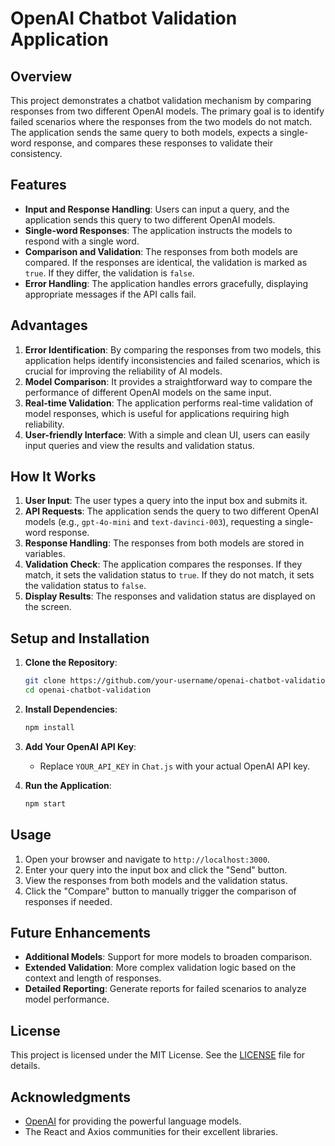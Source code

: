 # OpenAI Chatbot Validation Application

## Overview

This project demonstrates a chatbot validation mechanism by comparing responses from two different OpenAI models. The primary goal is to identify failed scenarios where the responses from the two models do not match. The application sends the same query to both models, expects a single-word response, and compares these responses to validate their consistency.

## Features

- **Input and Response Handling**: Users can input a query, and the application sends this query to two different OpenAI models.
- **Single-word Responses**: The application instructs the models to respond with a single word.
- **Comparison and Validation**: The responses from both models are compared. If the responses are identical, the validation is marked as `true`. If they differ, the validation is `false`.
- **Error Handling**: The application handles errors gracefully, displaying appropriate messages if the API calls fail.

## Advantages

1. **Error Identification**: By comparing the responses from two models, this application helps identify inconsistencies and failed scenarios, which is crucial for improving the reliability of AI models.
2. **Model Comparison**: It provides a straightforward way to compare the performance of different OpenAI models on the same input.
3. **Real-time Validation**: The application performs real-time validation of model responses, which is useful for applications requiring high reliability.
4. **User-friendly Interface**: With a simple and clean UI, users can easily input queries and view the results and validation status.

## How It Works

1. **User Input**: The user types a query into the input box and submits it.
2. **API Requests**: The application sends the query to two different OpenAI models (e.g., `gpt-4o-mini` and `text-davinci-003`), requesting a single-word response.
3. **Response Handling**: The responses from both models are stored in variables.
4. **Validation Check**: The application compares the responses. If they match, it sets the validation status to `true`. If they do not match, it sets the validation status to `false`.
5. **Display Results**: The responses and validation status are displayed on the screen.

## Setup and Installation

1. **Clone the Repository**:
    ```bash
    git clone https://github.com/your-username/openai-chatbot-validation.git
    cd openai-chatbot-validation
    ```

2. **Install Dependencies**:
    ```bash
    npm install
    ```

3. **Add Your OpenAI API Key**:
   - Replace `YOUR_API_KEY` in `Chat.js` with your actual OpenAI API key.

4. **Run the Application**:
    ```bash
    npm start
    ```

## Usage

1. Open your browser and navigate to `http://localhost:3000`.
2. Enter your query into the input box and click the "Send" button.
3. View the responses from both models and the validation status.
4. Click the "Compare" button to manually trigger the comparison of responses if needed.

## Future Enhancements

- **Additional Models**: Support for more models to broaden comparison.
- **Extended Validation**: More complex validation logic based on the context and length of responses.
- **Detailed Reporting**: Generate reports for failed scenarios to analyze model performance.

## License

This project is licensed under the MIT License. See the [LICENSE](LICENSE) file for details.

## Acknowledgments

- [OpenAI](https://www.openai.com) for providing the powerful language models.
- The React and Axios communities for their excellent libraries.

